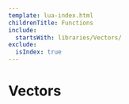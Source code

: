 ```yaml
---
template: lua-index.html
childrenTitle: Functions
include:
  startsWith: libraries/Vectors/
exclude:
  isIndex: true
---
```


# Vectors
